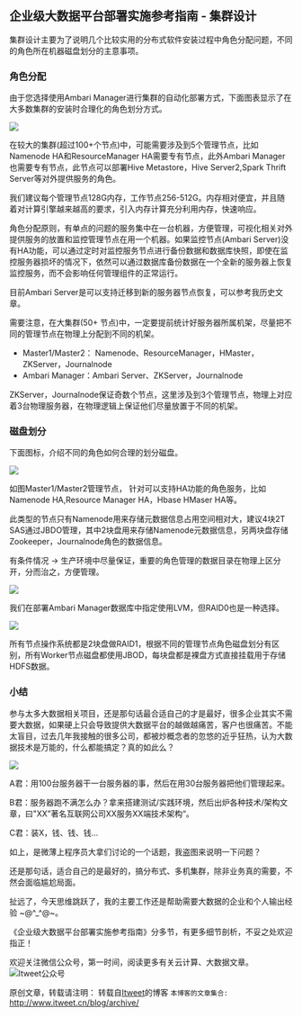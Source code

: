企业级大数据平台部署实施参考指南 - 集群设计
---

集群设计主要为了说明几个比较实用的分布式软件安装过程中角色分配问题，不同的角色所在机器磁盘划分的主意事项。

### 角色分配

由于您选择使用Ambari Manager进行集群的自动化部署方式，下面图表显示了在大多数集群的安装时合理化的角色划分方式。

![](https://github.com/itweet/labs/raw/master/BigData/img/ambari_service_layout.png)

在较大的集群(超过100+个节点)中，可能需要涉及到5个管理节点，比如Namenode HA和ResourceManager HA需要专有节点，此外Ambari Manager也需要专有节点，此节点可以部署Hive Metastore，Hive Server2,Spark Thrift Server等对外提供服务的角色。

我们建议每个管理节点128G内存，工作节点256-512G。内存相对便宜，并且随着对计算引擎越来越高的要求，引入内存计算充分利用内存，快速响应。

角色分配原则，有单点的问题的服务集中在一台机器，方便管理，可视化相关对外提供服务的放置和监控管理节点在用一个机器。如果监控节点(Ambari Server)没有HA功能，可以通过定时对监控服务节点进行备份数据和数据库快照，即使在监控服务器损坏的情况下，依然可以通过数据库备份数据在一个全新的服务器上恢复监控服务，而不会影响任何管理组件的正常运行。

目前Ambari Server是可以支持迁移到新的服务器节点恢复，可以参考我历史文章。

需要注意，在大集群(50+ 节点)中，一定要提前统计好服务器所属机架，尽量把不同的管理节点在物理上分配到不同的机架。

- Master1/Master2： Namenode、ResourceManager，HMaster，ZKServer，Journalnode
- Ambari Manager：Ambari Server、ZKServer，Journalnode

ZKServer，Journalnode保证奇数个节点，这里涉及到3个管理节点，物理上对应着3台物理服务器，在物理逻辑上保证他们尽量放置于不同的机架。

### 磁盘划分

下面图标，介绍不同的角色如何合理的划分磁盘。

![](https://github.com/itweet/labs/raw/master/BigData/img/master_disk_allocation.png)

如图Master1/Master2管理节点， 针对可以支持HA功能的角色服务，比如Namenode HA,Resource Manager HA，Hbase HMaser HA等。

此类型的节点只有Namenode用来存储元数据信息占用空间相对大，建议4块2T SAS通过JBDO管理，其中2块盘用来存储Namenode元数据信息，另两块盘存储Zookeeper，Journalnode角色的数据信息。

有条件情况 -> 生产环境中尽量保证，重要的角色管理的数据目录在物理上区分开，分而治之，方便管理。

![](https://github.com/itweet/labs/raw/master/BigData/img/ambari_manager_disk_allocation.png)

我们在部署Ambari Manager数据库中指定使用LVM，但RAID0也是一种选择。    

![](https://github.com/itweet/labs/raw/master/BigData/img/worker_disk_allocation.png)

所有节点操作系统都是2块盘做RAID1，根据不同的管理节点角色磁盘划分有区别，所有Worker节点磁盘都使用JBOD，每块盘都是裸盘方式直接挂载用于存储HDFS数据。

### 小结

参与太多大数据相关项目，还是那句话最合适自己的才是最好，很多企业其实不需要大数据，如果硬上只会导致提供大数据平台的越做越痛苦，客户也很痛苦。不能太盲目，过去几年我接触的很多公司，都被炒概念者的忽悠的近乎狂热，认为大数据技术是万能的，什么都能搞定？真的如此么？

![](https://github.com/itweet/labs/raw/master/BigData/img/bigAll_aa.png)

A君：用100台服务器干一台服务器的事，然后在用30台服务器把他们管理起来。

B君：服务器跑不满怎么办？拿来搭建测试/实践环境，然后出炉各种技术/架构文章，曰"XX”著名互联网公司XX服务XX端技术架构“。

C君：装X，钱、钱、钱...

如上，是微薄上程序员大拿们讨论的一个话题，我盗图来说明一下问题？

还是那句话，适合自己的是最好的，搞分布式、多机集群，除非业务真的需要，不然会面临尴尬局面。

扯远了，今天思维跳跃了，我的主要工作还是帮助需要大数据的企业和个人输出经验 ~@^_^@~。

《企业级大数据平台部署实施参考指南》分多节，有更多细节剖析，不妥之处欢迎指正！

欢迎关注微信公众号，第一时间，阅读更多有关云计算、大数据文章。
![Itweet公众号](https://github.com/itweet/labs/raw/master/common/img/weixin_public.gif)

原创文章，转载请注明： 转载自[Itweet](http://www.itweet.cn)的博客
`本博客的文章集合:` http://www.itweet.cn/blog/archive/